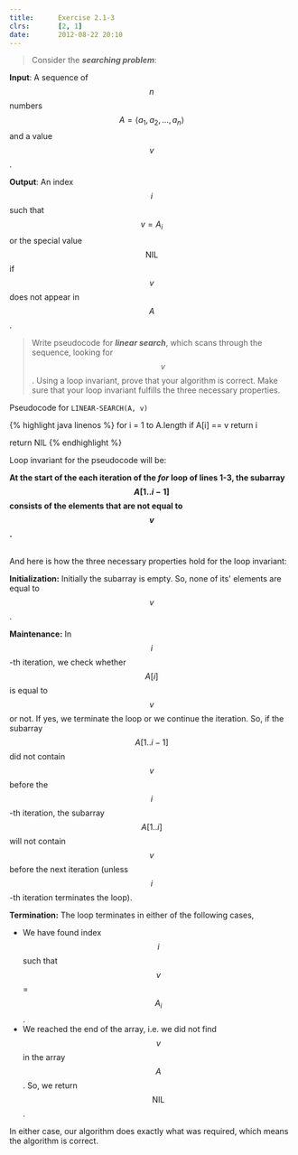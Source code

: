 ```yaml
---
title:      Exercise 2.1-3
clrs:       [2, 1]
date:       2012-08-22 20:10
---
```


>Consider the ***searching problem***:
>
**Input**: A sequence of $$n$$ numbers $$A = \langle a_1, a_2, . . . , a_n \rangle$$ and a value $$v$$.
>
**Output**: An index $$i$$ such that $$v = A_i$$ or the special value $$\text {NIL}$$ if $$v$$ does not appear in $$A$$.
>
>Write pseudocode for ***linear search***, which scans through the sequence, looking for $$v$$. Using a loop invariant, prove that your algorithm is correct. Make sure that your loop invariant fulfills the three necessary properties.

Pseudocode for `LINEAR-SEARCH(A, v)`

{% highlight java linenos %}
for i = 1 to A.length
    if A[i] == v
        return i

return NIL
{% endhighlight %}


Loop invariant for the pseudocode will be:

**At the start of the each iteration of the *for* loop of lines 1-3, the subarray $$A[1..i − 1]$$ consists of the elements that are not equal to $$v$$.**

<br/>
And here is how the three necessary properties hold for the loop invariant:

**Initialization:** Initially the subarray is empty. So, none of its' elements are equal to $$v$$.

**Maintenance:** In $$i$$-th iteration, we check whether $$A[i]$$ is equal to $$v$$ or not. If yes, we terminate the loop or we continue the iteration. So, if the subarray $$A[1..i - 1]$$ did not contain $$v$$ before the $$i$$-th iteration, the subarray $$A[1..i]$$ will not contain $$v$$ before the next iteration (unless $$i$$-th iteration terminates the loop).

**Termination:** The loop terminates in either of the following cases,

* We have found index $$i$$ such that $$v$$ = $$A_i$$.
* We reached the end of the array, i.e. we did not find $$v$$ in the array $$A$$. So, we return $$\text {NIL}$$.

In either case, our algorithm does exactly what was required, which means the algorithm is correct.